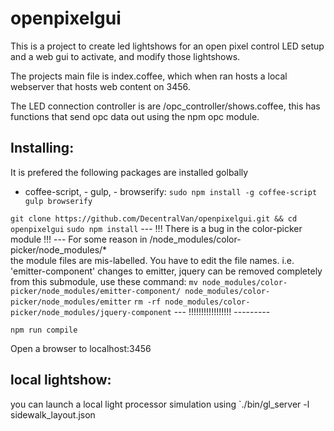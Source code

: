 # openpixelgui

This is a project to create led lightshows for an open pixel control LED setup 
and a web gui to activate, and modify those lightshows. 

The projects main file is index.coffee, which when ran hosts a local webserver 
that hosts web content on 3456. 

The LED connection controller is are /opc_controller/shows.coffee, this has functions 
that send opc data out using the npm opc module. 


## Installing: 

It is prefered the following packages are installed golbally
- coffee-script, - gulp, - browserify:
`sudo npm install -g coffee-script gulp browserify`
 
`git clone https://github.com/DecentralVan/openpixelgui.git && cd openpixelgui`
`sudo npm install`
--- !!! There is a bug in the color-picker module !!! ---
For some reason in /node_modules/color-picker/node_modules/*  
the module files are mis-labelled. You have to edit the file 
names. i.e. 'emitter-component' changes to emitter, jquery can
be removed completely from this submodule, use these command: 
`mv node_modules/color-picker/node_modules/emitter-component/ node_modules/color-picker/node_modules/emitter`
`rm -rf node_modules/color-picker/node_modules/jquery-component`
--- !!!!!!!!!!!!!!!!! ---------

`npm run compile`

Open a browser to localhost:3456

## local lightshow: 
you can launch a local light processor simulation using 
`./bin/gl_server -l sidewalk_layout.json

















